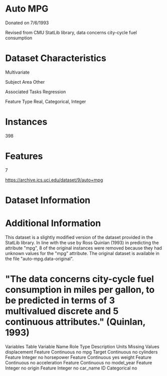 
# Auto MPG
Donated on 7/6/1993

Revised from CMU StatLib library, data concerns city-cycle fuel consumption

# Dataset Characteristics
Multivariate

Subject Area
Other

Associated Tasks
Regression

Feature Type
Real, Categorical, Integer

# Instances
398

# Features
7

https://archive.ics.uci.edu/dataset/9/auto+mpg

# Dataset Information

# Additional Information

This dataset is a slightly modified version of the dataset provided in the StatLib library.  In line with the use by Ross Quinlan (1993) in predicting the attribute "mpg", 8 of the original instances were removed because they had unknown values for the "mpg" attribute.  The original dataset is available in the file "auto-mpg.data-original".

# "The data concerns city-cycle fuel consumption in miles per gallon, to be predicted in terms of 3 multivalued discrete and 5 continuous attributes." (Quinlan, 1993)


Variables Table
Variable Name	Role	Type	Description	Units	Missing Values
displacement	Feature	Continuous			no
mpg	Target	Continuous			no
cylinders	Feature	Integer			no
horsepower	Feature	Continuous			yes
weight	Feature	Continuous			no
acceleration	Feature	Continuous			no
model_year	Feature	Integer			no
origin	Feature	Integer			no
car_name	ID	Categorical			no

